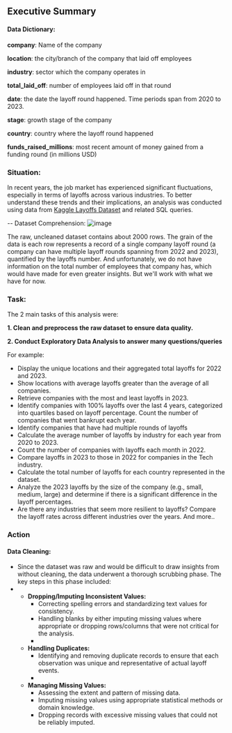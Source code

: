 ## Executive Summary


#### Data Dictionary:
**company**: Name of the company

**location**: the city/branch of the company that laid off employees

**industry**: sector which the company operates in

**total_laid_off**: number of employees laid off in that round

**date**: the date the layoff round happened. Time periods span from 2020 to 2023.

**stage**: growth stage of the company

**country**: country where the layoff round happened

**funds_raised_millions**: most recent amount of money gained from a funding round (in millions USD)


### Situation:
In recent years, the job market has experienced significant fluctuations, especially in terms of layoffs across various industries. To better understand these trends and their implications, an analysis was conducted using data from [Kaggle Layoffs Dataset](https://www.kaggle.com/datasets/emaoyeyiola/exploring-the-layoffs-dataset) and related SQL queries.

-- Dataset Comprehension:
![image](https://github.com/user-attachments/assets/70329bf6-3921-4a95-85f2-7c34a7373c55)

The raw, uncleaned dataset contains about 2000 rows. The grain of the data is each row represents a record of a single company layoff round (a company can have multiple layoff rounds spanning from 2022 and 2023), quantified by the layoffs number. And unfortunately, we do not have information on the total number of employees that company has, which would have made for even greater insights. But we'll work with what we have for now.

### Task:
The 2 main tasks of this analysis were:

**1. Clean and preprocess the raw dataset to ensure data quality.**

**2. Conduct Exploratory Data Analysis to answer many questions/queries**

For example:
- Display the unique locations and their aggregated total layoffs for 2022 and 2023.
- Show locations with average layoffs greater than the average of all companies.
- Retrieve companies with the most and least layoffs in 2023.
- Identify companies with 100% layoffs over the last 4 years, categorized into quartiles based on layoff percentage. Count the number of companies that went bankrupt each year.
- Identify companies that have had multiple rounds of layoffs
- Calculate the average number of layoffs by industry for each year from 2020 to 2023.
- Count the number of companies with layoffs each month in 2022.
- Compare layoffs in 2023 to those in 2022 for companies in the Tech industry.
- Calculate the total number of layoffs for each country represented in the dataset.
- Analyze the 2023 layoffs by the size of the company (e.g., small, medium, large) and determine if there is a significant difference in the layoff percentages.
- Are there any industries that seem more resilient to layoffs? Compare the layoff rates across different industries over the years.
And more..

### Action

#### Data Cleaning:

- Since the dataset was raw and would be difficult to draw insights from without cleaning, the data underwent a thorough scrubbing phase. The key steps in this phase included:
- 
  - **Dropping/Imputing Inconsistent Values:**
    - Correcting spelling errors and standardizing text values for consistency.
    - Handling blanks by either imputing missing values where appropriate or dropping rows/columns that were not critical for the analysis.
    - 
  - **Handling Duplicates:**
    - Identifying and removing duplicate records to ensure that each observation was unique and representative of actual layoff events.
    - 
  - **Managing Missing Values:**
    - Assessing the extent and pattern of missing data.
    - Imputing missing values using appropriate statistical methods or domain knowledge.
    - Dropping records with excessive missing values that could not be reliably imputed.
